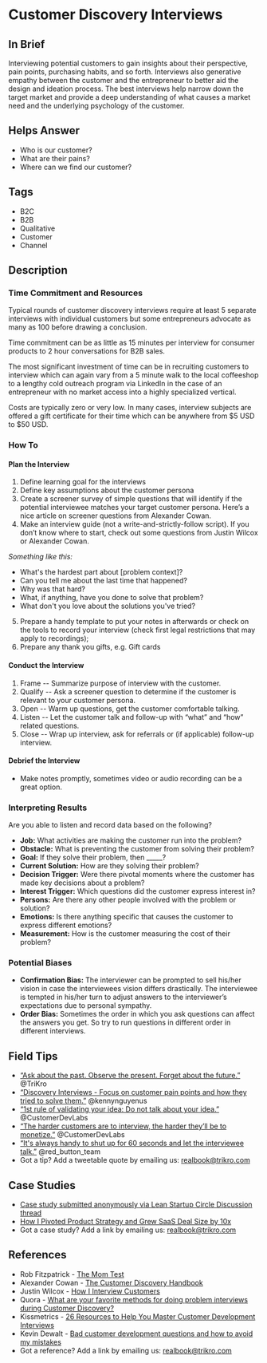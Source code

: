 # Customer Discovery Interviews

## In Brief
Interviewing potential customers to gain insights about their perspective, pain points, purchasing habits, and so forth. Interviews also generative empathy between the customer and the entrepreneur to better aid the design and ideation process. The best interviews help narrow down the target market and provide a deep understanding of what causes a market need and the underlying psychology of the customer.

## Helps Answer
* Who is our customer?
* What are their pains?
* Where can we find our customer?

## Tags
* B2C
* B2B
* Qualitative
* Customer
* Channel

## Description

### Time Commitment and Resources 
Typical rounds of customer discovery interviews require at least 5 separate interviews with individual customers but some entrepreneurs advocate as many as 100 before drawing a conclusion.

Time commitment can be as little as 15 minutes per interview for consumer products to 2 hour conversations for B2B sales.

The most significant investment of time can be in recruiting customers to interview which can again vary from a 5 minute walk to the local coffeeshop to a lengthy cold outreach program via LinkedIn in the case of an entrepreneur with no market access into a highly specialized vertical.

Costs are typically zero or very low. In many cases, interview subjects are offered a gift certificate for their time which can be anywhere from $5 USD to $50 USD.

### How To
#### Plan the Interview
1. Define learning goal for the interviews
2. Define key assumptions about the customer persona
3. Create a screener survey of simple questions that will identify if the potential interviewee matches your target customer persona. Here’s a nice article on screener questions from Alexander Cowan.
4. Make an interview guide (not a write-and-strictly-follow script). If you don’t know where to start, check out some questions from Justin Wilcox or Alexander Cowan.

_Something like this:_
* What's the hardest part about [problem context]?
* Can you tell me about the last time that happened?
* Why was that hard?
* What, if anything, have you done to solve that problem?
* What don't you love about the solutions you've tried?

5. Prepare a handy template to put your notes in afterwards or check on the tools to record your interview (check first legal restrictions that may apply to recordings);
6. Prepare any thank you gifts, e.g. Gift cards

#### Conduct the Interview
1. Frame -- Summarize purpose of interview with the customer.
2. Qualify -- Ask a screener question to determine if the customer is relevant to your customer persona.
3. Open -- Warm up questions, get the customer comfortable talking. 
4. Listen -- Let the customer talk and follow-up with “what” and “how” related questions.
5. Close -- Wrap up interview, ask for referrals or (if applicable) follow-up interview.

#### Debrief the Interview
* Make notes promptly, sometimes video or audio recording can be a great option. 

### Interpreting Results
Are you able to listen and record data based on the following?
* **Job:** What activities are making the customer run into the problem?
* **Obstacle:** What is preventing the customer from solving their problem?
* **Goal:** If they solve their problem, then _____?
* **Current Solution:** How are they solving their problem?
* **Decision Trigger:** Were there pivotal moments where the customer has made key decisions about a problem?
* **Interest Trigger:** Which questions did the customer express interest in?
* **Persons:** Are there any other people involved with the problem or solution?
* **Emotions:** Is there anything specific that causes the customer to express different emotions?
* **Measurement:** How is the customer measuring the cost of their problem?

### Potential Biases
* **Confirmation Bias:** The interviewer can be prompted to sell his/her vision in case the interviewees vision differs drastically. The interviewee is tempted in his/her turn to adjust answers to the interviewer’s expectations due to personal sympathy.
* **Order Bias:** Sometimes the order in which you ask questions can affect the answers you get. So try to run questions in different order in different interviews. 

## Field Tips
* [“Ask about the past. Observe the present. Forget about the future.”](http://ctt.ec/e8jbN) @TriKro
* [“Discovery Interviews - Focus on customer pain points and how they tried to solve them.”](http://ctt.ec/c7ba1) @kennynguyenus
* [“1st rule of validating your idea: Do not talk about your idea.”](http://ctt.ec/7H7fb) @CustomerDevLabs
* [“The harder customers are to interview, the harder they’ll be to monetize.”](http://ctt.ec/y5ad6) @CustomerDevLabs
* [“It's always handy to shut up for 60 seconds and let the interviewee talk.”](http://ctt.ec/bSyl1) @red_button_team
* Got a tip? Add a tweetable quote by emailing us: [realbook@trikro.com](mailto:realbook@trikro.com)

## Case Studies
* [Case study submitted anonymously via Lean Startup Circle Discussion thread](http://leanstartup.pbworks.com/w/page/15765212/Case%20Study%20One)
* [How I Pivoted Product Strategy and Grew SaaS Deal Size by 10x](http://www.chrisred.com/how-i-pivoted-product-strategy-and-grew-saas-deal-size-by-10x/)
* Got a case study? Add a link by emailing us: [realbook@trikro.com](mailto:realbook@trikro.com)

## References
* Rob Fitzpatrick - [The Mom Test](http://momtestbook.com/)
* Alexander Cowan - [The Customer Discovery Handbook](http://www.alexandercowan.com/customer-discovery-handbook/)
* Justin Wilcox - [How I Interview Customers](http://customerdevlabs.com/2013/11/05/how-i-interview-customers/)
* Quora - [What are your favorite methods for doing problem interviews during Customer Discovery?](http://www.quora.com/What-are-your-favorite-methods-for-doing-problem-interviews-during-Customer-Discovery)
* Kissmetrics - [26 Resources to Help You Master Customer Development Interviews](https://blog.kissmetrics.com/26-customer-development-resources/)
* Kevin Dewalt - [Bad customer development questions and how to avoid my mistakes](http://kevindewalt.com/2013/01/21/bad-customer-development-questions-and-how-to-avoid-my-mistakes/)
* Got a reference? Add a link by emailing us: [realbook@trikro.com](mailto:realbook@trikro.com)
